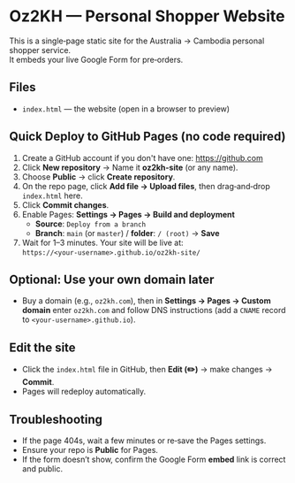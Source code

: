 # Oz2KH — Personal Shopper Website

This is a single‑page static site for the Australia → Cambodia personal shopper service.  
It embeds your live Google Form for pre‑orders.

## Files
- `index.html` — the website (open in a browser to preview)

## Quick Deploy to GitHub Pages (no code required)
1. Create a GitHub account if you don't have one: https://github.com
2. Click **New repository** → Name it **oz2kh-site** (or any name).
3. Choose **Public** → click **Create repository**.
4. On the repo page, click **Add file → Upload files**, then drag‑and‑drop `index.html` here.
5. Click **Commit changes**.
6. Enable Pages: **Settings → Pages → Build and deployment**  
   - **Source**: `Deploy from a branch`  
   - **Branch**: `main` (or `master`) / **folder**: `/ (root)` → **Save**
7. Wait for 1–3 minutes. Your site will be live at:  
   `https://<your-username>.github.io/oz2kh-site/`

## Optional: Use your own domain later
- Buy a domain (e.g., `oz2kh.com`), then in **Settings → Pages → Custom domain** enter `oz2kh.com` and follow DNS instructions (add a `CNAME` record to `<your-username>.github.io`).

## Edit the site
- Click the `index.html` file in GitHub, then **Edit (✏️)** → make changes → **Commit**.
- Pages will redeploy automatically.

## Troubleshooting
- If the page 404s, wait a few minutes or re‑save the Pages settings.
- Ensure your repo is **Public** for Pages.
- If the form doesn’t show, confirm the Google Form **embed** link is correct and public.
